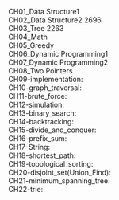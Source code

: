 CH01_Data Structure1  <br>
CH02_Data Structure2 2696 <br>
CH03_Tree 2263 <br>
CH04_Math  <br>
CH05_Greedy <br>
CH06_Dynamic Programming1 <br>
CH07_Dynamic Programming2 <br>
CH08_Two Pointers  <br>
CH09-implementation:  <br>
CH10-graph_traversal: <br>
CH11-brute_force:  <br>
CH12-simulation:  <br> 
CH13-binary_search: <br>
CH14-backtracking:  <br>
CH15-divide_and_conquer: <br>
CH16-prefix_sum: <br>
CH17-String:  <br>
CH18-shortest_path: <br>
CH19-topological_sorting:<br>
CH20-disjoint_set(Union_Find): <br>
CH21-minimum_spanning_tree:  <br>
CH22-trie: <br>



